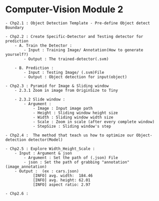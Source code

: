 # Computer-Vision Module 2

    - Chp2.1 : Object Detection Template - Pre-define Object detect Boundary
    
    - Chp2.2 : Create Specific-Detector and Testing detector for prediction   
        - A. Train the Detector : 
            - Input : Training Image/ Annotation(How to generate yourself?)
            - Output : The trained-detector(.svm) 
            
        - B. Prediction : 
            - Input : Testing Image/ (.svm)File
            - Output : Object detection for input(object)
            
    - Chp2.3 : Pyramid for Image & Sliding window
        - 2.3.1 Zoom in image from OriginSize to Tiny 
        
        - 2.3.2 Slide window : 
            - Argument : 
                - Image : Input image path
                - Height : Sliding window height size
                - Width : Sliding window width size
                - Scale : Zoom in scale (after every complete window)
                - StepSize : Sliding window's step 
     
    - Chp2.4 :  The method that teach us how to optimize our Object-detection detector(Model)
    
    - Chp2.5 : Explore Width_Height_Scale : 
        - Input : Argument & json 
            - Argument : Set the path of (.json) File
            - json : Set the path of grabbing "annotation"(image_annotation)  
        - Output :  (ex : cars.json)   
                [INFO] avg. width:  184.46 
                [INFO] avg. height: 62.01
                [INFO] aspect ratio: 2.97
        
    - Chp2.6 : 
